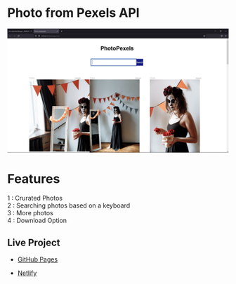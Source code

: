 # Photo from Pexels API

![Design preview for the NFT preview card component coding challenge](./docimg.jpg)

# Features

1 : Crurated Photos <br />
2 : Searching photos based on a keyboard <br />
3 : More photos <br />
4 : Download Option

## Live Project

- [GitHub Pages]()

- [Netlify](https://www.netlify.com/)
